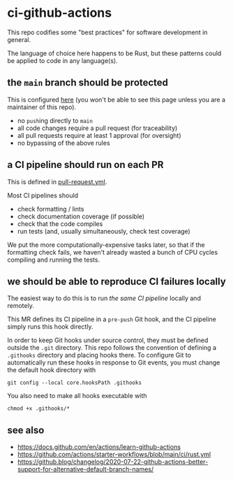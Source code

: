 # ci-github-actions

This repo codifies some "best practices" for software development in general.

The language of choice here happens to be Rust, but these patterns could be applied to code in any language(s).

## the `main` branch should be protected

This is configured [here](https://github.com/rust-sketches/ci-github-actions/settings/branches) (you won't be able to see this page unless you are a maintainer of this repo).

- no `push`ing directly to `main`
- all code changes require a pull request (for traceability)
- all pull requests require at least 1 approval (for oversight)
- no bypassing of the above rules

## a CI pipeline should run on each PR

This is defined in [pull-request.yml](.github/workflows/pull-request.yml).

Most CI pipelines should

- check formatting / lints
- check documentation coverage (if possible)
- check that the code compiles
- run tests (and, usually simultaneously, check test coverage)

We put the more computationally-expensive tasks later, so that if the formatting check fails, we haven't already wasted a bunch of CPU cycles compiling and running the tests.

## we should be able to reproduce CI failures locally

The easiest way to do this is to run _the same CI pipeline_ locally and remotely.

This MR defines its CI pipeline in a `pre-push` Git hook, and the CI pipeline simply runs this hook directly.

In order to keep Git hooks under source control, they must be defined outside the `.git` directory. This repo follows the convention of defining a `.githooks` directory and placing hooks there. To configure Git to automatically run these hooks in response to Git events, you must change the default hook directory with

```shell
git config --local core.hooksPath .githooks
```

You also need to make all hooks executable with

```shell
chmod +x .githooks/*
```

## see also

- https://docs.github.com/en/actions/learn-github-actions
- https://github.com/actions/starter-workflows/blob/main/ci/rust.yml
- https://github.blog/changelog/2020-07-22-github-actions-better-support-for-alternative-default-branch-names/
